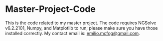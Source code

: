 # Master-Project-Code
This is the code related to my master project.
The code requires NGSolve v6.2.2101, Numpy, and Matplotlib to run; please make sure you have those installed correctly.
My contact email is: emilio.mcfog@gmail.com.
